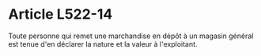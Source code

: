 # Article L522-14

Toute personne qui remet une marchandise en dépôt à un magasin général est tenue d'en déclarer la nature et la valeur à l'exploitant.

